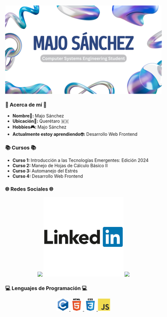 ![Header](Images/Presentacion.png)

### 👤 Acerca de mí 👤
<ul>
<li><b> Nombre👤: </b> Majo Sánchez </li>
<li><b> Ubicación📍: </b> Querétaro 🇲🇽 </li>
<li><b> Hobbies🎮: </b> Majo Sánchez </li>
<li><b> Actualmente estoy aprendiendo🤓: </b> Desarrollo Web Frontend </li>

</ul>

### 📚 Cursos 📚
<ul>

<li><b> Curso 1: </b> Introducción a las Tecnologías Emergentes: Edición 2024 </li>
<li><b> Curso 2: </b> Manejo de Hojas de Cálculo Básico II </li>
<li><b> Curso 3: </b> Automanejo del Estrés </li>
<li><b> Curso 4: </b> Desarrollo Web Frontend </li>

</ul>

### 🌐 Redes Sociales 🌐
<div align="center">
  <a href="https://www.instagram.com/_majosancheeez/" target="_blank"><img src="https://th.bing.com/th/id/R.7742981d5b7a464d4200a26eb5a6b512?rik=qaGbTlXYPYFajQ&pid=ImgRaw&r=0" target="_blank"></a>
  <a href="https://www.linkedin.com/in/majosaaanchez/" target="_blank"><img src="https://raw.githubusercontent.com/devicons/devicon/6910f0503efdd315c8f9b858234310c06e04d9c0/icons/linkedin/linkedin-original-wordmark.svg" target="_blank"></a> 
  <a href="mailto:majitosanz18@gmail.com"><img src="https://www.pngmart.com/files/16/Gmail-Logo-PNG-Transparent-Image.png" target="_blank"></a>
</div>

### 💻 Lenguajes de Programación 💻
<p align="center">
    <a href="https://www.learn-c.org/" target="_blank">
        <img src="https://raw.githubusercontent.com/devicons/devicon/6910f0503efdd315c8f9b858234310c06e04d9c0/icons/c/c-original.svg" alt="c" width="40" height="40"/>
    </a>
    <a href="https://www.w3.org/html/" target="_blank">
        <img src="https://raw.githubusercontent.com/devicons/devicon/master/icons/html5/html5-original-wordmark.svg" alt="html" width="40" height="40"/>
    </a>
    <a href="https://www.w3schools.com/css/" target="_blank">
        <img src="https://raw.githubusercontent.com/devicons/devicon/master/icons/css3/css3-original-wordmark.svg" alt="css" width="40" height="40"/>
    </a>
    <a href="https://developer.mozilla.org/en-US/docs/Web/JavaScript" target="_blank">
        <img src="https://raw.githubusercontent.com/devicons/devicon/master/icons/javascript/javascript-original.svg" alt="javascript" width="40" height="40"/>
    </a>
</p>